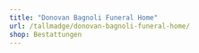 ```yaml
---
title: "Donovan Bagnoli Funeral Home"
url: /tallmadge/donovan-bagnoli-funeral-home/
shop: Bestattungen
---
```

